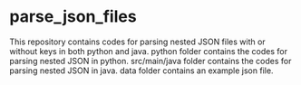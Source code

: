 # parse_json_files
This repository contains codes for parsing nested JSON files with or without keys in both python and java.
python folder contains the codes for parsing nested JSON in python.
src/main/java folder contains the codes for parsing nested JSON in java.
data folder contains an example json file.
